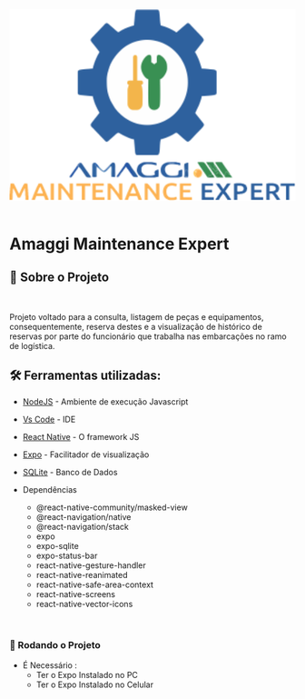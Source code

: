 <!-- ************************************* Logo ********************************************* -->
<div align="center">
  <img width="900px" alt="Logo" src="./assets/img/logo.png">
</div>

</br>

<!-- ************************************* Título ********************************************* -->
<h1> Amaggi Maintenance Expert </h1>

## 🚀 Sobre o Projeto
</br>

Projeto voltado para a consulta, listagem de peças e equipamentos, consequentemente, reserva destes e a visualização de histórico de reservas por parte do funcionário que trabalha nas embarcações no ramo de logística.



## 🛠️ Ferramentas utilizadas:

* [NodeJS](https://nodejs.org/en/) - Ambiente de execução Javascript
* [Vs Code](https://code.visualstudio.com/) - IDE
* [React Native](https://reactnative.dev/) - O framework JS 
* [Expo](https://expo.io/) - Facilitador de visualização
* [SQLite](https://www.sqlite.org/index.html) - Banco de Dados

* Dependências
  * @react-native-community/masked-view
  * @react-navigation/native
  * @react-navigation/stack
  * expo
  * expo-sqlite
  * expo-status-bar
  * react-native-gesture-handler  
  * react-native-reanimated
  * react-native-safe-area-context
  * react-native-screens 
  * react-native-vector-icons

</br>

<h3> 🎲 Rodando o Projeto</h3>

- É Necessário : 
    - Ter o Expo Instalado no PC
    - Ter o Expo Instalado no Celular

